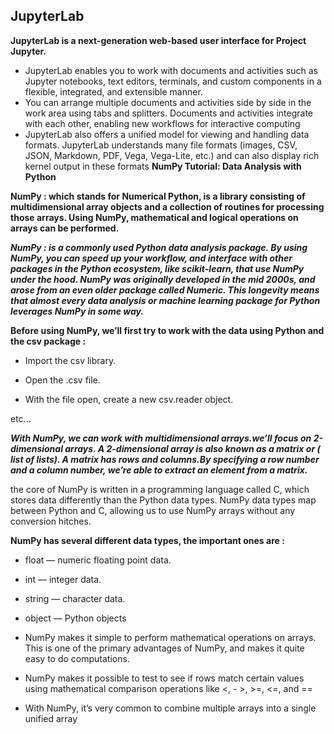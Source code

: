 
## JupyterLab

**JupyterLab is a next-generation web-based user interface for Project Jupyter.**

- JupyterLab enables you to work with documents and activities such as Jupyter notebooks, text editors, terminals, and custom components in a flexible, integrated, and extensible manner.
- You can arrange multiple documents and activities side by side in the work area using tabs and splitters. Documents and activities integrate with each other, enabling new workflows for interactive computing
- JupyterLab also offers a unified model for viewing and handling data formats. JupyterLab understands many file formats (images, CSV, JSON, Markdown, PDF, Vega, Vega-Lite, etc.) and can also display rich kernel output in these formats
**NumPy Tutorial: Data Analysis with Python**

**NumPy : which stands for Numerical Python, is a library consisting of multidimensional array objects and a collection of routines for processing those arrays. Using NumPy, mathematical and logical operations on arrays can be performed.**

***NumPy : is a commonly used Python data analysis package. By using NumPy, you can speed up your workflow, and interface with other packages in the Python ecosystem, like scikit-learn, that use NumPy under the hood. NumPy was originally developed in the mid 2000s, and arose from an even older package called Numeric. This longevity means that almost every data analysis or machine learning package for Python leverages NumPy in some way.***

**Before using NumPy, we’ll first try to work with the data using Python and the csv package :**

- Import the csv library.

- Open the .csv file.

- With the file open, create a new csv.reader object.

etc...

***With NumPy, we can work with multidimensional arrays.we’ll focus on 2-dimensional arrays. A 2-dimensional array is also known as a matrix or ( list of lists). A matrix has rows and columns.By specifying a row number and a column number, we’re able to extract an element from a matrix.***

the core of NumPy is written in a programming language called C, which stores data differently than the Python data types. NumPy data types map between Python and C, allowing us to use NumPy arrays without any conversion hitches.

**NumPy has several different data types, the important ones are :**

- float — numeric floating point data.
- int — integer data.
- string — character data.
- object — Python objects


- NumPy makes it simple to perform mathematical operations on arrays. This is one of the primary advantages of NumPy, and makes it quite easy to do computations.

- NumPy makes it possible to test to see if rows match certain values using mathematical comparison operations like <, - >, >=, <=, and ==
 
- With NumPy, it’s very common to combine multiple arrays into a single unified array